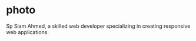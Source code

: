 # photo
Sp Siam Ahmed, a skilled web developer specializing in creating responsive web applications.
